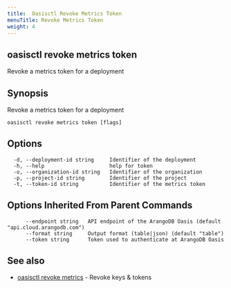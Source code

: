 ```yaml
---
title:  Oasisctl Revoke Metrics Token
menuTitle: Revoke Metrics Token
weight: 4
---
```

## oasisctl revoke metrics token

Revoke a metrics token for a deployment

## Synopsis
Revoke a metrics token for a deployment

```
oasisctl revoke metrics token [flags]
```

## Options
```
  -d, --deployment-id string     Identifier of the deployment
  -h, --help                     help for token
  -o, --organization-id string   Identifier of the organization
  -p, --project-id string        Identifier of the project
  -t, --token-id string          Identifier of the metrics token
```

## Options Inherited From Parent Commands
```
      --endpoint string   API endpoint of the ArangoDB Oasis (default "api.cloud.arangodb.com")
      --format string     Output format (table|json) (default "table")
      --token string      Token used to authenticate at ArangoDB Oasis
```

## See also
* [oasisctl revoke metrics](revoke-metrics.md)	 - Revoke keys & tokens

